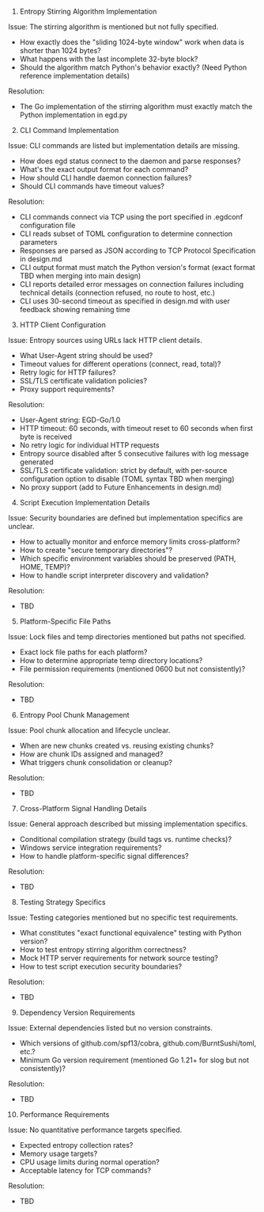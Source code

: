 1. Entropy Stirring Algorithm Implementation

Issue: The stirring algorithm is mentioned but not fully specified.
- How exactly does the "sliding 1024-byte window" work when data is shorter than 1024 bytes?
- What happens with the last incomplete 32-byte block?
- Should the algorithm match Python's behavior exactly? (Need Python reference implementation
  details)

Resolution:
- The Go implementation of the stirring algorithm must exactly match the Python implementation in egd.py

2. CLI Command Implementation

Issue: CLI commands are listed but implementation details are missing.
- How does egd status connect to the daemon and parse responses?
- What's the exact output format for each command?
- How should CLI handle daemon connection failures?
- Should CLI commands have timeout values?

Resolution:
- CLI commands connect via TCP using the port specified in .egdconf configuration file
- CLI reads subset of TOML configuration to determine connection parameters
- Responses are parsed as JSON according to TCP Protocol Specification in design.md
- CLI output format must match the Python version's format (exact format TBD when merging into main design)
- CLI reports detailed error messages on connection failures including technical details (connection refused, no route to host, etc.)
- CLI uses 30-second timeout as specified in design.md with user feedback showing remaining time

3. HTTP Client Configuration

Issue: Entropy sources using URLs lack HTTP client details.
- What User-Agent string should be used?
- Timeout values for different operations (connect, read, total)?
- Retry logic for HTTP failures?
- SSL/TLS certificate validation policies?
- Proxy support requirements?

Resolution:
- User-Agent string: EGD-Go/1.0
- HTTP timeout: 60 seconds, with timeout reset to 60 seconds when first byte is received
- No retry logic for individual HTTP requests
- Entropy source disabled after 5 consecutive failures with log message generated
- SSL/TLS certificate validation: strict by default, with per-source configuration option to disable (TOML syntax TBD when merging)
- No proxy support (add to Future Enhancements in design.md)

4. Script Execution Implementation Details

Issue: Security boundaries are defined but implementation specifics are unclear.
- How to actually monitor and enforce memory limits cross-platform?
- How to create "secure temporary directories"?
- Which specific environment variables should be preserved (PATH, HOME, TEMP)?
- How to handle script interpreter discovery and validation?

Resolution:
- TBD

5. Platform-Specific File Paths

Issue: Lock files and temp directories mentioned but paths not specified.
- Exact lock file paths for each platform?
- How to determine appropriate temp directory locations?
- File permission requirements (mentioned 0600 but not consistently)?

Resolution:
- TBD

6. Entropy Pool Chunk Management

Issue: Pool chunk allocation and lifecycle unclear.
- When are new chunks created vs. reusing existing chunks?
- How are chunk IDs assigned and managed?
- What triggers chunk consolidation or cleanup?

Resolution:
- TBD

7. Cross-Platform Signal Handling Details

Issue: General approach described but missing implementation specifics.
- Conditional compilation strategy (build tags vs. runtime checks)?
- Windows service integration requirements?
- How to handle platform-specific signal differences?

Resolution:
- TBD

8. Testing Strategy Specifics

Issue: Testing categories mentioned but no specific test requirements.
- What constitutes "exact functional equivalence" testing with Python version?
- How to test entropy stirring algorithm correctness?
- Mock HTTP server requirements for network source testing?
- How to test script execution security boundaries?

Resolution:
- TBD

9. Dependency Version Requirements

Issue: External dependencies listed but no version constraints.
- Which versions of github.com/spf13/cobra, github.com/BurntSushi/toml, etc.?
- Minimum Go version requirement (mentioned Go 1.21+ for slog but not consistently)?

Resolution:
- TBD

10. Performance Requirements

Issue: No quantitative performance targets specified.
- Expected entropy collection rates?
- Memory usage targets?
- CPU usage limits during normal operation?
- Acceptable latency for TCP commands?

Resolution:
- TBD
